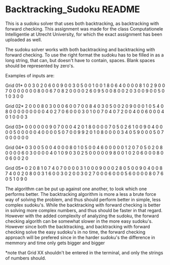 # Backtracking_Sudoku README

This is a sudoku solver that uses both backtracking, as backtracking with forward checking.
This assignment was made for the class Computationele Intelligentie at Utrecht University, for which the exact assignment has been uploaded as well.

The sudoku solver works with both backtracking and backtracking with forward checking.
To use the right format the sudoku has to be filled in as a long string, that can, but doesn't have to contain, spaces. Blank spaces should be represented by zero's.

Examples of inputs are:

Grid  01*
 0 0 3 0 2 0 6 0 0 9 0 0 3 0 5 0 0 1 0 0 1 8 0 6 4 0 0 0 0 8 1 0 2 9 0 0 7 0 0 0 0 0 0 0 8 0 0 6 7 0 8 2 0 0 0 0 2 6 0 9 5 0 0 8 0 0 2 0 3 0 0 9 0 0 5 0 1 0 3 0 0

Grid  02*
 2 0 0 0 8 0 3 0 0 0 6 0 0 7 0 0 8 4 0 3 0 5 0 0 2 0 9 0 0 0 1 0 5 4 0 8 0 0 0 0 0 0 0 0 0 4 0 2 7 0 6 0 0 0 3 0 1 0 0 7 0 4 0 7 2 0 0 4 0 0 6 0 0 0 4 0 1 0 0 0 3

Grid  03*
 0 0 0 0 0 0 9 0 7 0 0 0 4 2 0 1 8 0 0 0 0 7 0 5 0 2 6 1 0 0 9 0 4 0 0 0 0 5 0 0 0 0 0 4 0 0 0 0 5 0 7 0 0 9 9 2 0 1 0 8 0 0 0 0 3 4 0 5 9 0 0 0 5 0 7 0 0 0 0 0 0

Grid  04*
 0 3 0 0 5 0 0 4 0 0 0 8 0 1 0 5 0 0 4 6 0 0 0 0 0 1 2 0 7 0 5 0 2 0 8 0 0 0 0 6 0 3 0 0 0 0 4 0 1 0 9 0 3 0 2 5 0 0 0 0 0 9 8 0 0 1 0 2 0 6 0 0 0 8 0 0 6 0 0 2 0

Grid  05*
 0 2 0 8 1 0 7 4 0 7 0 0 0 0 3 1 0 0 0 9 0 0 0 2 8 0 5 0 0 9 0 4 0 0 8 7 4 0 0 2 0 8 0 0 3 1 6 0 0 3 0 2 0 0 3 0 2 7 0 0 0 6 0 0 0 5 6 0 0 0 0 8 0 7 6 0 5 1 0 9 0

The algorithm can be put up against one another, to look which one performs better. The backtracking algorithm is more a less a brute force way of solving the problem,
and thus should perform better in simple, less complex sudoku's. While the backtracking with forward checking is better in solving more complex numbers, and thus should be
faster in that regard. However with the added complexity of analyzing the sudoku, the forward checking algorith can be somewhat slower in the more easy sudoku's. However since
both the backtracking, and backtracking with forward checking solve the easy sudoku's in no time, the forward checking approach will be prefered since in the harder sudoku's
the difference in memmory and time only gets bigger and bigger


*note that Grid XX shouldn't be entered in the terminal, and only the strings of numbers should.
